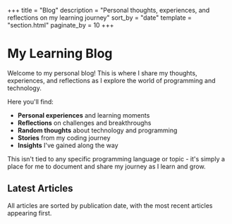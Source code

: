 +++
title = "Blog"
description = "Personal thoughts, experiences, and reflections on my learning journey"
sort_by = "date"
template = "section.html"
paginate_by = 10
+++

# My Learning Blog

Welcome to my personal blog! This is where I share my thoughts, experiences, and reflections as I explore the world of programming and technology. 

Here you'll find:
- **Personal experiences** and learning moments
- **Reflections** on challenges and breakthroughs
- **Random thoughts** about technology and programming
- **Stories** from my coding journey
- **Insights** I've gained along the way

This isn't tied to any specific programming language or topic - it's simply a place for me to document and share my journey as I learn and grow.

## Latest Articles

All articles are sorted by publication date, with the most recent articles appearing first.


